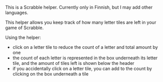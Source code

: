 This is a Scrabble helper. Currently only in Finnish, but I may add other languages.

This helper allows you keep track of how many letter tiles are left in your game of Scrabble.

Using the helper:

- click on a letter tile to reduce the count of a letter and total amount by one
- the count of each letter is represented in the box underneath its letter tile, and the amount of tiles left is shown below the header
- if you accidentally click on a letter tile, you can add to the count by clicking on the box underneath a tile
